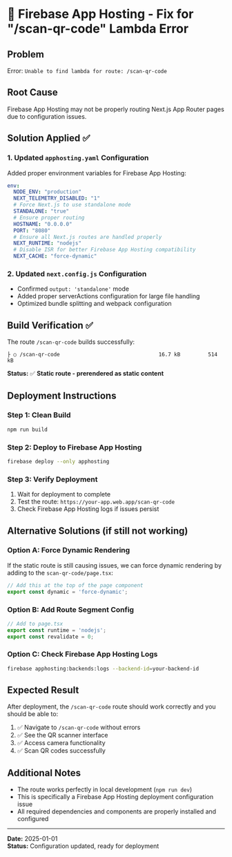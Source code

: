 # 🔧 Firebase App Hosting - Fix for "/scan-qr-code" Lambda Error

## Problem
Error: `Unable to find lambda for route: /scan-qr-code`

## Root Cause
Firebase App Hosting may not be properly routing Next.js App Router pages due to configuration issues.

## Solution Applied ✅

### 1. Updated `apphosting.yaml` Configuration
Added proper environment variables for Firebase App Hosting:

```yaml
env:
  NODE_ENV: "production"
  NEXT_TELEMETRY_DISABLED: "1"
  # Force Next.js to use standalone mode
  STANDALONE: "true"
  # Ensure proper routing
  HOSTNAME: "0.0.0.0"
  PORT: "8080"
  # Ensure all Next.js routes are handled properly
  NEXT_RUNTIME: "nodejs"
  # Disable ISR for better Firebase App Hosting compatibility
  NEXT_CACHE: "force-dynamic"
```

### 2. Updated `next.config.js` Configuration
- Confirmed `output: 'standalone'` mode
- Added proper serverActions configuration for large file handling
- Optimized bundle splitting and webpack configuration

## Build Verification ✅

The route `/scan-qr-code` builds successfully:
```
├ ○ /scan-qr-code                                16.7 kB         514 kB
```

**Status:** ✅ **Static route - prerendered as static content**

## Deployment Instructions

### Step 1: Clean Build
```bash
npm run build
```

### Step 2: Deploy to Firebase App Hosting
```bash
firebase deploy --only apphosting
```

### Step 3: Verify Deployment
1. Wait for deployment to complete
2. Test the route: `https://your-app.web.app/scan-qr-code`
3. Check Firebase App Hosting logs if issues persist

## Alternative Solutions (if still not working)

### Option A: Force Dynamic Rendering
If the static route is still causing issues, we can force dynamic rendering by adding to the `scan-qr-code/page.tsx`:

```typescript
// Add this at the top of the page component
export const dynamic = 'force-dynamic';
```

### Option B: Add Route Segment Config
```typescript
// Add to page.tsx
export const runtime = 'nodejs';
export const revalidate = 0;
```

### Option C: Check Firebase App Hosting Logs
```bash
firebase apphosting:backends:logs --backend-id=your-backend-id
```

## Expected Result

After deployment, the `/scan-qr-code` route should work correctly and you should be able to:

1. ✅ Navigate to `/scan-qr-code` without errors
2. ✅ See the QR scanner interface
3. ✅ Access camera functionality
4. ✅ Scan QR codes successfully

## Additional Notes

- The route works perfectly in local development (`npm run dev`)
- This is specifically a Firebase App Hosting deployment configuration issue
- All required dependencies and components are properly installed and configured

---

**Date:** 2025-01-01  
**Status:** Configuration updated, ready for deployment
